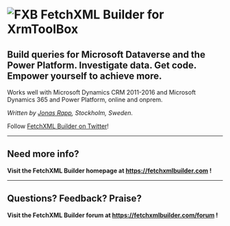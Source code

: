 # ![FXB](https://fetchxmlbuilder.com/origdocs/fxb150) FetchXML Builder for XrmToolBox


## Build queries for Microsoft Dataverse and the Power Platform. Investigate data. Get code. Empower yourself to achieve more.
Works well with Microsoft Dynamics CRM 2011-2016 and Microsoft Dynamics 365 and Power Platform, online and onprem.

*Written by [Jonas Rapp](https://twitter.com/rappen), Stockholm, Sweden.*

Follow [FetchXML Builder on Twitter](https://twitter.com/FetchXMLBuilder)!

---

## Need more info?

**Visit the FetchXML Builder homepage at https://fetchxmlbuilder.com !**

---

## Questions? Feedback? Praise?

**Visit the FetchXML Builder forum at https://fetchxmlbuilder.com/forum !**
